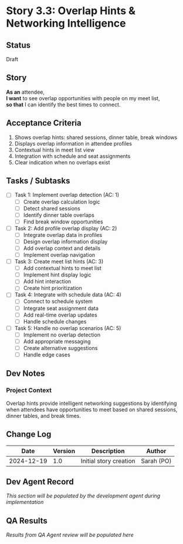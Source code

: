 # Story 3.3: Overlap Hints & Networking Intelligence

## Status
Draft

## Story
**As an** attendee,  
**I want** to see overlap opportunities with people on my meet list,  
**so that** I can identify the best times to connect.

## Acceptance Criteria
1. Shows overlap hints: shared sessions, dinner table, break windows
2. Displays overlap information in attendee profiles
3. Contextual hints in meet list view
4. Integration with schedule and seat assignments
5. Clear indication when no overlaps exist

## Tasks / Subtasks
- [ ] Task 1: Implement overlap detection (AC: 1)
  - [ ] Create overlap calculation logic
  - [ ] Detect shared sessions
  - [ ] Identify dinner table overlaps
  - [ ] Find break window opportunities
- [ ] Task 2: Add profile overlap display (AC: 2)
  - [ ] Integrate overlap data in profiles
  - [ ] Design overlap information display
  - [ ] Add overlap context and details
  - [ ] Implement overlap navigation
- [ ] Task 3: Create meet list hints (AC: 3)
  - [ ] Add contextual hints to meet list
  - [ ] Implement hint display logic
  - [ ] Add hint interaction
  - [ ] Create hint prioritization
- [ ] Task 4: Integrate with schedule data (AC: 4)
  - [ ] Connect to schedule system
  - [ ] Integrate seat assignment data
  - [ ] Add real-time overlap updates
  - [ ] Handle schedule changes
- [ ] Task 5: Handle no overlap scenarios (AC: 5)
  - [ ] Implement no overlap detection
  - [ ] Add appropriate messaging
  - [ ] Create alternative suggestions
  - [ ] Handle edge cases

## Dev Notes
### Project Context
Overlap hints provide intelligent networking suggestions by identifying when attendees have opportunities to meet based on shared sessions, dinner tables, and break times.

## Change Log
| Date | Version | Description | Author |
|------|---------|-------------|---------|
| 2024-12-19 | 1.0 | Initial story creation | Sarah (PO) |

## Dev Agent Record
*This section will be populated by the development agent during implementation*

## QA Results
*Results from QA Agent review will be populated here*
